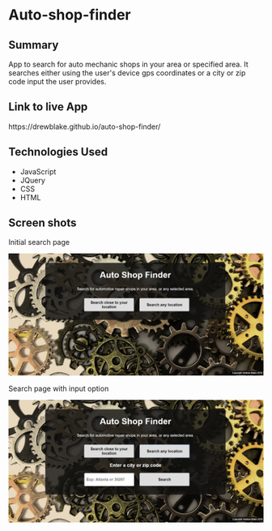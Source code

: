 <h1>Auto-shop-finder</h1>

<h2>Summary</h2>
App to search for auto mechanic shops in your area or specified area.  It searches either using the user's device gps coordinates or a city or zip code input the user provides.

<h2>Link to live App</h2>
https://drewblake.github.io/auto-shop-finder/

<h2>Technologies Used</h2>
<ul>
  <li>JavaScript</li>
  <li>JQuery</li>
  <li>CSS</li>
  <li>HTML</li>
</ul>

<h2>Screen shots</h2>
<p>Initial search page</p>
<img src="https://github.com/DrewBlake/auto-shop-finder/blob/master/Initial_shop_finder_screen.PNG" />

<p>Search page with input option</p>
<img src="https://github.com/DrewBlake/auto-shop-finder/blob/master/Search_with_input.PNG?raw=true" />
